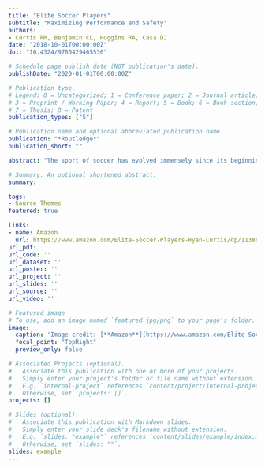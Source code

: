 ```yaml
---
title: "Elite Soccer Players"
subtitle: "Maximizing Performance and Safety"
authors: 
- Curtis RM, Benjamin CL, Huggins RA, Casa DJ
date: "2018-10-01T00:00:00Z"
doi: "10.4324/9780429465536"

# Schedule page publish date (NOT publication's date).
publishDate: "2020-01-01T00:00:00Z"

# Publication type.
# Legend: 0 = Uncategorized; 1 = Conference paper; 2 = Journal article;
# 3 = Preprint / Working Paper; 4 = Report; 5 = Book; 6 = Book section;
# 7 = Thesis; 8 = Patent
publication_types: ["5"]

# Publication name and optional abbreviated publication name.
publication: "*Routledge*"
publication_short: ""

abstract: "The sport of soccer has evolved immensely since its beginning around 2,000 years ago and is now considered the most popular sport in the world. The research related to the physical, psychological, and tactical aspects of the game has risen in conjunction with its fame. Elite Soccer Players: Maximizing Performance and Safety seeks to inform the reader with the most current research connected to optimizing physical performance and reducing the risk of injury of the elite soccer athlete for a variety of ages. After providing an initial brief overview of applying physical and psychological scientific concepts in soccer (*Part I: Laying the Foundation*), this book then takes the reader through a series of important yet novel parts including: *Athlete Monitoring and Data Analysis*, *Optimizing Physical Performance*, *Injury Epidemiology and Risk Reduction*, *Achieving Peak Performance and Safety in Various Environmental Conditions*, and *Unique Aspects of the Game*. The goal of Elite Soccer Players: Maximizing Performance and Safety is to conceptualize and expand upon the current research associated with these topics and provide an applicable point of view to the coaches, sport scientists, strength and conditioning coaches, and sports medicine professionals who work with these athletes every day."

# Summary. An optional shortened abstract.
summary: 

tags:
- Source Themes
featured: true

links:
- name: Amazon
  url: https://www.amazon.com/Elite-Soccer-Players-Ryan-Curtis/dp/113861081X
url_pdf: 
url_code: ''
url_dataset: ''
url_poster: ''
url_project: ''
url_slides: ''
url_source: ''
url_video: ''

# Featured image
# To use, add an image named `featured.jpg/png` to your page's folder.
image:
  caption: 'Image credit: [**Amazon**](https://www.amazon.com/Elite-Soccer-Players-Ryan-Curtis/dp/113861081X)'
  focal_point: "TopRight"
  preview_only: false

# Associated Projects (optional).
#   Associate this publication with one or more of your projects.
#   Simply enter your project's folder or file name without extension.
#   E.g. `internal-project` references `content/project/internal-project/index.md`.
#   Otherwise, set `projects: []`.
projects: []

# Slides (optional).
#   Associate this publication with Markdown slides.
#   Simply enter your slide deck's filename without extension.
#   E.g. `slides: "example"` references `content/slides/example/index.md`.
#   Otherwise, set `slides: ""`.
slides: example
---
```


